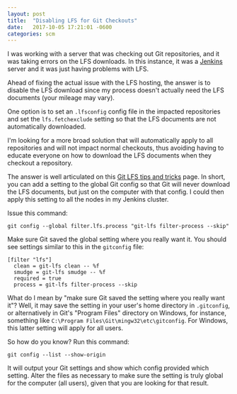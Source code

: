 ```yaml
---
layout: post
title:  "Disabling LFS for Git Checkouts"
date:   2017-10-05 17:21:01 -0600
categories: scm
---
```


I was working with a server that was checking out Git repositories, and it was taking errors on the LFS downloads. 
In this instance, it was a [Jenkins](https://jenkins.io) server and it was just having problems with LFS.

Ahead of fixing the actual issue with the LFS hosting, the answer is to disable the LFS download since my process 
doesn't actually need the LFS documents (your mileage may vary). 

One option is to set an `.lfsconfig` config file in the impacted repositories and set the `lfs.fetchexclude` setting
so that the LFS documents are not automatically downloaded. 

I'm looking for a more broad solution that will automatically apply to all repositories and will not impact normal 
checkouts, thus avoiding having to educate everyone on how to download the LFS documents when they checkout a repository.

The answer is well articulated on this [Git LFS tips and tricks](https://shuhrat.github.io/programming/git-lfs-tips-and-tricks.html)
page. In short, you can add a setting to the global Git config so that Git will never download the LFS documents, but just
on the computer with that config. I could then apply this setting to all the nodes in my Jenkins cluster. 

Issue this command: 

```
git config --global filter.lfs.process "git-lfs filter-process --skip"
```

Make sure Git saved the global setting where you really want it. You should see settings similar to this in the `gitconfig` file:

```
[filter "lfs"]
  clean = git-lfs clean -- %f
  smudge = git-lfs smudge -- %f
  required = true
  process = git-lfs filter-process --skip
```

What do I mean by "make sure Git saved the setting where you really want it"? Well, it may save the setting in your user's 
home directory in `.gitconfig`, or alternatively in Git's "Program Files" directory on Windows, for instance, something like
`C:\Program Files\Git\mingw32\etc\gitconfig`. For Windows, this latter setting will apply for all users. 

So how do you know? Run this command: 

```
git config --list --show-origin
```

It will output your Git settings and show which config provided which setting. Alter the files as necessary to make sure the
setting is truly global for the computer (all users), given that you are looking for that result.
